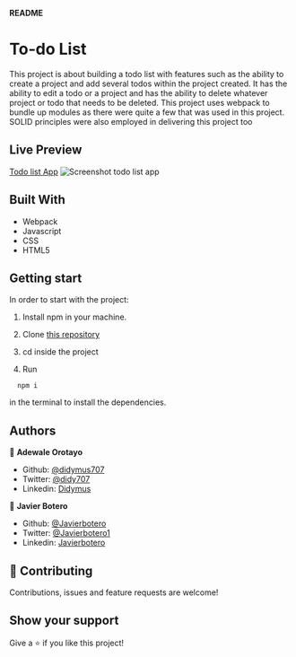 **README**

# To-do List #

This project is about building a todo list with features such as the ability to create a project and add several todos within the project created. It has the ability to edit a todo or a project and has the ability to delete whatever project or todo that needs to be deleted. This project uses webpack to bundle up modules as there were quite a few that was used in this project. SOLID principles were also employed in delivering this project too

## Live Preview

[Todo list App](https://javierbotero.github.io/todolist-App/)
![Screenshot todo list app]()

## Built With

- Webpack
- Javascript
- CSS
- HTML5

## Getting start

In order to start with the project:

1. Install npm in your machine.
2. Clone [this repository](https://github.com/javierbotero/todolist-App)
3. cd inside the project

4. Run
```
  npm i
```
in the terminal to install the dependencies.


## Authors

👤 **Adewale Orotayo**

- Github: [@didymus707](https://github.com/didymus707)
- Twitter: [@didy707](https://twitter.com/didy707)
- Linkedin: [Didymus](https://www.linkedin.com/in/adewale-thomas-orotayo/)


👤 **Javier Botero**

- Github: [@Javierbotero](https://github.com/javierbotero)
- Twitter: [@Javierbotero1](https://twitter.com/Javierboterodev)
- Linkedin: [Javierbotero](https://www.linkedin.com/in/javierboterodev/)


## 🤝 Contributing

Contributions, issues and feature requests are welcome!

## Show your support

Give a ⭐️ if you like this project!